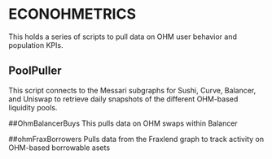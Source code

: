 # ECONOHMETRICS

This holds a series of scripts to pull data on OHM user behavior and population KPIs.


## PoolPuller
This script connects to the Messari subgraphs for Sushi, Curve, Balancer, and Uniswap to retrieve daily snapshots of the different OHM-based liquidity pools.

##OhmBalancerBuys
This pulls data on OHM swaps within Balancer

##ohmFraxBorrowers
Pulls data from the Fraxlend graph to track activity on OHM-based borrowable asets
